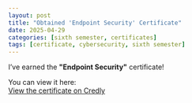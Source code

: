 ```yaml
---
layout: post
title: "Obtained 'Endpoint Security' Certificate"
date: 2025-04-29
categories: [sixth semester, certificates]
tags: [certificate, cybersecurity, sixth semester]
---
```


I’ve earned the **"Endpoint Security"** certificate!

You can view it here:  
[View the certificate on Credly](https://www.credly.com/badges/0ecce695-d2ad-48e6-8206-0b4f379922c9)

